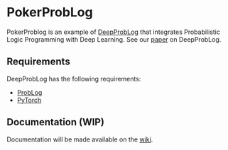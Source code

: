 # PokerProbLog

PokerProblog is an example of [DeepProbLog](https://dtai.cs.kuleuven.be/stories/post/robin-manhaeve/deepproblog/) that integrates Probabilistic Logic Programming with Deep Learning. See our [paper](https://arxiv.org/abs/1805.10872) on DeepProbLog.

## Requirements

DeepProbLog has the following requirements:

* [ProbLog](https://dtai.cs.kuleuven.be/problog/)
* [PyTorch](https://pytorch.org/)

## Documentation (WIP)

Documentation will be made available on the [wiki](https://bitbucket.org/problog/deepproblog/wiki).

